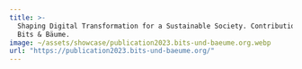 ```yaml
---
title: >-
  Shaping Digital Transformation for a Sustainable Society. Contributions from
  Bits & Bäume.
image: ~/assets/showcase/publication2023.bits-und-baeume.org.webp
url: "https://publication2023.bits-und-baeume.org/"
---
```

